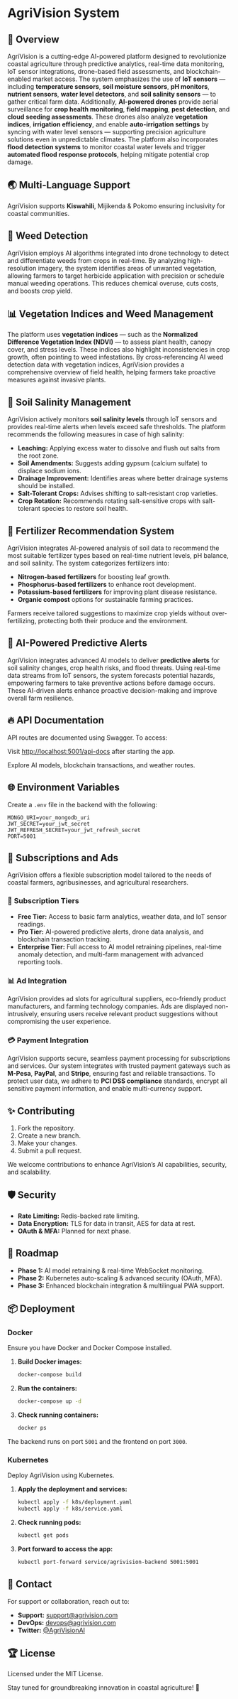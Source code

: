 # AgriVision System

## 🌿 Overview

AgriVision is a cutting-edge AI-powered platform designed to revolutionize coastal agriculture through predictive analytics, real-time data monitoring, IoT sensor integrations, drone-based field assessments, and blockchain-enabled market access. The system emphasizes the use of **IoT sensors** — including **temperature sensors**, **soil moisture sensors**, **pH monitors**, **nutrient sensors**, **water level detectors**, and **soil salinity sensors** — to gather critical farm data. Additionally, **AI-powered drones** provide aerial surveillance for **crop health monitoring**, **field mapping**, **pest detection**, and **cloud seeding assessments**. These drones also analyze **vegetation indices**, **irrigation efficiency**, and enable **auto-irrigation settings** by syncing with water level sensors — supporting precision agriculture solutions even in unpredictable climates. The platform also incorporates **flood detection systems** to monitor coastal water levels and trigger **automated flood response protocols**, helping mitigate potential crop damage.

## 🌏 Multi-Language Support

AgriVision supports **Kiswahili**, Mijikenda & Pokomo ensuring inclusivity for coastal communities.

## 🌿 Weed Detection

AgriVision employs AI algorithms integrated into drone technology to detect and differentiate weeds from crops in real-time. By analyzing high-resolution imagery, the system identifies areas of unwanted vegetation, allowing farmers to target herbicide application with precision or schedule manual weeding operations. This reduces chemical overuse, cuts costs, and boosts crop yield.

## 📊 Vegetation Indices and Weed Management

The platform uses **vegetation indices** — such as the **Normalized Difference Vegetation Index (NDVI)** — to assess plant health, canopy cover, and stress levels. These indices also highlight inconsistencies in crop growth, often pointing to weed infestations. By cross-referencing AI weed detection data with vegetation indices, AgriVision provides a comprehensive overview of field health, helping farmers take proactive measures against invasive plants.

## 🌊 Soil Salinity Management

AgriVision actively monitors **soil salinity levels** through IoT sensors and provides real-time alerts when levels exceed safe thresholds. The platform recommends the following measures in case of high salinity:

- **Leaching:** Applying excess water to dissolve and flush out salts from the root zone.
- **Soil Amendments:** Suggests adding gypsum (calcium sulfate) to displace sodium ions.
- **Drainage Improvement:** Identifies areas where better drainage systems should be installed.
- **Salt-Tolerant Crops:** Advises shifting to salt-resistant crop varieties.
- **Crop Rotation:** Recommends rotating salt-sensitive crops with salt-tolerant species to restore soil health.

## 🌿 Fertilizer Recommendation System

AgriVision integrates AI-powered analysis of soil data to recommend the most suitable fertilizer types based on real-time nutrient levels, pH balance, and soil salinity. The system categorizes fertilizers into:

- **Nitrogen-based fertilizers** for boosting leaf growth.
- **Phosphorus-based fertilizers** to enhance root development.
- **Potassium-based fertilizers** for improving plant disease resistance.
- **Organic compost** options for sustainable farming practices.

Farmers receive tailored suggestions to maximize crop yields without over-fertilizing, protecting both their produce and the environment.

## 🌊 AI-Powered Predictive Alerts

AgriVision integrates advanced AI models to deliver **predictive alerts** for soil salinity changes, crop health risks, and flood threats. Using real-time data streams from IoT sensors, the system forecasts potential hazards, empowering farmers to take preventive actions before damage occurs. These AI-driven alerts enhance proactive decision-making and improve overall farm resilience.

## 🔥 API Documentation

API routes are documented using Swagger. To access:

Visit [http://localhost:5001/api-docs](http://localhost:5001/api-docs) after starting the app.

Explore AI models, blockchain transactions, and weather routes.

## 🌐 Environment Variables

Create a `.env` file in the backend with the following:

```
MONGO_URI=your_mongodb_uri
JWT_SECRET=your_jwt_secret
JWT_REFRESH_SECRET=your_jwt_refresh_secret
PORT=5001
```

## 📢 Subscriptions and Ads

AgriVision offers a flexible subscription model tailored to the needs of coastal farmers, agribusinesses, and agricultural researchers.

### 🎯 **Subscription Tiers**

- **Free Tier:** Access to basic farm analytics, weather data, and IoT sensor readings.
- **Pro Tier:** AI-powered predictive alerts, drone data analysis, and blockchain transaction tracking.
- **Enterprise Tier:** Full access to AI model retraining pipelines, real-time anomaly detection, and multi-farm management with advanced reporting tools.

### 📊 **Ad Integration**

AgriVision provides ad slots for agricultural suppliers, eco-friendly product manufacturers, and farming technology companies. Ads are displayed non-intrusively, ensuring users receive relevant product suggestions without compromising the user experience.

### 💳 **Payment Integration**

AgriVision supports secure, seamless payment processing for subscriptions and services. Our system integrates with trusted payment gateways such as **M-Pesa**, **PayPal**, and **Stripe**, ensuring fast and reliable transactions. To protect user data, we adhere to **PCI DSS compliance** standards, encrypt all sensitive payment information, and enable multi-currency support.

## ✨ Contributing

1. Fork the repository.
2. Create a new branch.
3. Make your changes.
4. Submit a pull request.

We welcome contributions to enhance AgriVision’s AI capabilities, security, and scalability.

## 🛡️ Security

- **Rate Limiting:** Redis-backed rate limiting.
- **Data Encryption:** TLS for data in transit, AES for data at rest.
- **OAuth & MFA:** Planned for next phase.

## 🎯 Roadmap

- **Phase 1:** AI model retraining & real-time WebSocket monitoring.
- **Phase 2:** Kubernetes auto-scaling & advanced security (OAuth, MFA).
- **Phase 3:** Enhanced blockchain integration & multilingual PWA support.

## 📦 Deployment

### Docker

Ensure you have Docker and Docker Compose installed.

1. **Build Docker images:**
   ```bash
   docker-compose build
   ```
2. **Run the containers:**
   ```bash
   docker-compose up -d
   ```
3. **Check running containers:**
   ```bash
   docker ps
   ```

The backend runs on port `5001` and the frontend on port `3000`.

### Kubernetes

Deploy AgriVision using Kubernetes.

1. **Apply the deployment and services:**
   ```bash
   kubectl apply -f k8s/deployment.yaml
   kubectl apply -f k8s/service.yaml
   ```
2. **Check running pods:**
   ```bash
   kubectl get pods
   ```
3. **Port forward to access the app:**
   ```bash
   kubectl port-forward service/agrivision-backend 5001:5001
   ```

## 📧 Contact

For support or collaboration, reach out to:

- **Support:** [support@agrivision.com](mailto:support@agrivision.com)
- **DevOps:** [devops@agrivision.com](mailto:devops@agrivision.com)
- **Twitter:** [@AgriVisionAI](https://twitter.com/AgriVisionAI)

## 🏆 License

Licensed under the MIT License.

Stay tuned for groundbreaking innovation in coastal agriculture! 🌿

